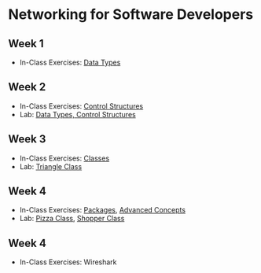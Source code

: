 # Networking for Software Developers

## Week 1

- In-Class Exercises: [Data Types](data-types)

## Week 2

- In-Class Exercises: [Control Structures](control-structures)
- Lab: [Data Types, Control Structures](https://github.com/ttran375/comp216-lab1)

## Week 3

- In-Class Exercises: [Classes](classes)
- Lab: [Triangle Class](https://github.com/ttran375/comp216-lab4)

## Week 4

- In-Class Exercises: [Packages](packages), [Advanced Concepts](advanced_concepts)
- Lab: [Pizza Class](https://github.com/ttran375/comp216-lab2), [Shopper Class](https://github.com/ttran375/comp216-lab3)

## Week 4

- In-Class Exercises: Wireshark
